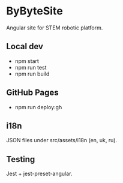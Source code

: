 # ByByteSite

Angular site for STEM robotic platform.

## Local dev
- npm start
- npm run test
- npm run build

## GitHub Pages
- npm run deploy:gh

## i18n
JSON files under src/assets/i18n (en, uk, ru).

## Testing
Jest + jest-preset-angular.
